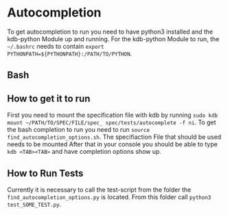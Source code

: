 # Autocompletion

To get autocompletion to run you need to have python3 installed and the kdb-python Module up and running.
For the kdb-python Module to run, the `~/.bashrc` needs to contain `export PYTHONPATH=${PYTHONPATH}:/PATH/TO/PYTHON`.

## Bash

## How to get it to run
First you need to mount the specification file with kdb by running `sudo kdb mount ~/PATH/TO/SPEC/FILE/spec_ spec/tests/autocomplete -f ni`.
To get the bash completion to run you need to run `source find_autocompletion_options.sh`. The specifiaction File that should be used needs to be mounted
After that in your console you should be able to type `kdb <TAB><TAB>` and have completion options show up.

## How to Run Tests
Currently it is necessary to call the test-script from the folder the `find_autocompletion_options.py` is located.
From this folder call `python3 test_SOME_TEST.py`.
